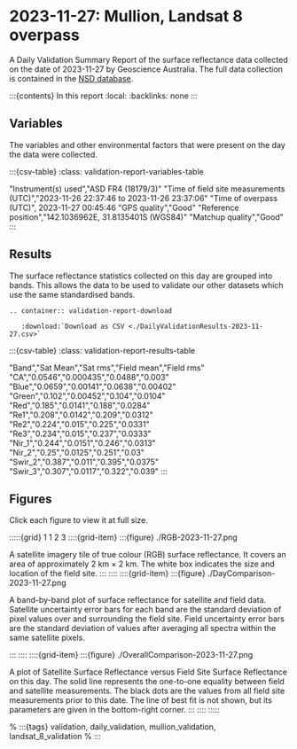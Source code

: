 # 2023-11-27: Mullion, Landsat 8 overpass

A Daily Validation Summary Report of the surface reflectance data collected on
the date of 2023-11-27 by Geoscience&nbsp;Australia. The full data collection is
contained in the [NSD database](https://www.dea.ga.gov.au/products/national-spectral-database).

:::{contents} In this report
:local:
:backlinks: none
:::

## Variables

The variables and other environmental factors that were present on the day the
data were collected.

:::{csv-table}
:class: validation-report-variables-table

"Instrument(s) used","ASD FR4 (18179/3)"
"Time of field site measurements (UTC)","2023-11-26 22:37:46 to 2023-11-26 23:37:06"
"Time of overpass (UTC)", 2023-11-27 00:45:46
"GPS quality","Good"
"Reference position","142.1036962E, 31.8135401S (WGS84)"
"Matchup quality","Good"
:::

## Results

The surface reflectance statistics collected on this day are grouped into bands.
This allows the data to be used to validate our other datasets which use the
same standardised bands.

```{eval-rst}
.. container:: validation-report-download

   :download:`Download as CSV <./DailyValidationResults-2023-11-27.csv>`
```

:::{csv-table}
:class: validation-report-results-table

"Band","Sat Mean","Sat rms","Field mean","Field rms"
"CA","0.0546","0.000435","0.0488","0.003"
"Blue","0.0659","0.00141","0.0638","0.00402"
"Green","0.102","0.00452","0.104","0.0104"
"Red","0.185","0.0141","0.188","0.0284"
"Re1","0.208","0.0142","0.209","0.0312"
"Re2","0.224","0.015","0.225","0.0331"
"Re3","0.234","0.015","0.237","0.0333"
"Nir_1","0.244","0.0151","0.246","0.0313"
"Nir_2","0.25","0.0125","0.251","0.03"
"Swir_2","0.387","0.011","0.395","0.0375"
"Swir_3","0.307","0.0117","0.322","0.039"
:::

## Figures

Click each figure to view it at full size.

:::::{grid} 1 1 2 3
::::{grid-item}
:::{figure} ./RGB-2023-11-27.png

A satellite imagery tile of true colour (RGB) surface reflectance. It covers an
area of approximately 2 km × 2 km. The white box indicates the size and location
of the field site.
:::
::::
::::{grid-item}
:::{figure} ./DayComparison-2023-11-27.png

A band-by-band plot of surface reflectance for satellite and field data.
Satellite uncertainty error bars for each band are the standard deviation of
pixel values over and surrounding the field site. Field uncertainty error bars
are the standard deviation of values after averaging all spectra within the same
satellite pixels. 

:::
::::
::::{grid-item}
:::{figure} ./OverallComparison-2023-11-27.png

A plot of Satellite Surface Reflectance versus Field Site Surface Reflectance on this day.
The solid line represents the one-to-one equality between field and satellite measurements.
The black dots are the values from all field site measurements prior to this date. 
The line of best fit is not shown, but its parameters are given in the bottom-right corner.
:::
::::
:::::

% :::{tags} validation, daily_validation, mullion_validation, landsat_8_validation
% :::
